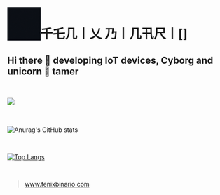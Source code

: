 
<img align='left' src='./assets/logo.gif' width='15%' heigh="15%">

# 千乇几丨乂  乃丨几卂尺丨[]
## Hi there 👋 developing IoT devices, Cyborg and unicorn 🦄 tamer

<br>

![](https://komarev.com/ghpvc/?username=fenixbinario&style=for-the-badge&color=F24578&label=Visitas+del+perfil)


<br>

![Anurag's GitHub stats](https://github-readme-stats.vercel.app/api?username=fenixbinario&show_icons=true&theme=radical&locale=es)

<br>

[![Top Langs](https://github-readme-stats.vercel.app/api/top-langs/?username=fenixbinario&theme=radical&hide=makefile,html&langs_count=10&locale=es)](https://github.com/anuraghazra/github-readme-stats)

<br>

>
> www.fenixbinario.com
>


<!--
**fenixbinario/fenixbinario** is a ✨ _special_ ✨ repository because its `README.md` (this file) appears on your GitHub profile.

Here are some ideas to get you started:

- 🔭 I’m currently working on ...
- 🌱 I’m currently learning ...
- 👯 I’m looking to collaborate on ...
- 🤔 I’m looking for help with ...
- 💬 Ask me about ...
- 📫 How to reach me: ...
- 😄 Pronouns: ...
- ⚡ Fun fact: ...
-->
